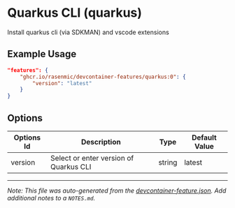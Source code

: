 
# Quarkus CLI (quarkus)

Install quarkus cli (via SDKMAN) and vscode extensions

## Example Usage

```json
"features": {
    "ghcr.io/rasenmic/devcontainer-features/quarkus:0": {
        "version": "latest"
    }
}
```

## Options

| Options Id | Description | Type | Default Value |
|-----|-----|-----|-----|
| version | Select or enter version of Quarkus CLI | string | latest |



---

_Note: This file was auto-generated from the [devcontainer-feature.json](https://github.com/rasenmic/devcontainer-features/blob/main/src/quarkus/devcontainer-feature.json).  Add additional notes to a `NOTES.md`._
